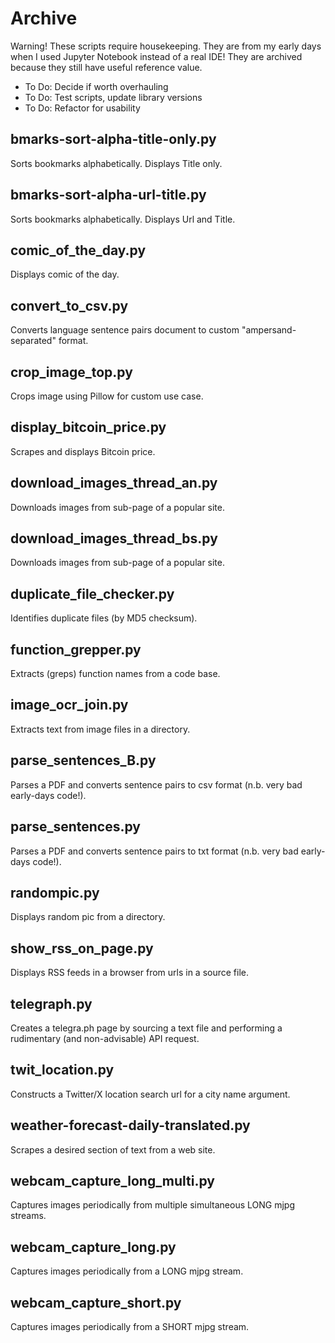 # Archive

Warning! These scripts require housekeeping. They are from my early days when I used Jupyter Notebook instead of a real IDE! They are archived because they still have useful reference value.

- To Do: Decide if worth overhauling
- To Do: Test scripts, update library versions
- To Do: Refactor for usability

## bmarks-sort-alpha-title-only.py
Sorts bookmarks alphabetically. Displays Title only.

## bmarks-sort-alpha-url-title.py
Sorts bookmarks alphabetically. Displays Url and Title.

## comic_of_the_day.py
Displays comic of the day.

## convert_to_csv.py
Converts language sentence pairs document to custom "ampersand-separated" format.

## crop_image_top.py
Crops image using Pillow for custom use case.

## display_bitcoin_price.py
Scrapes and displays Bitcoin price.

## download_images_thread_an.py
Downloads images from sub-page of a popular site.

## download_images_thread_bs.py
Downloads images from sub-page of a popular site.

## duplicate_file_checker.py
Identifies duplicate files (by MD5 checksum).

## function_grepper.py
Extracts (greps) function names from a code base.

## image_ocr_join.py
Extracts text from image files in a directory.

## parse_sentences_B.py
Parses a PDF and converts sentence pairs to csv format (n.b. very bad early-days code!).

## parse_sentences.py
Parses a PDF and converts sentence pairs to txt format (n.b. very bad early-days code!).

## randompic.py
Displays random pic from a directory.

## show_rss_on_page.py
Displays RSS feeds in a browser from urls in a source file.

## telegraph.py
Creates a telegra.ph page by sourcing a text file and performing a rudimentary (and non-advisable) API request.

## twit_location.py
Constructs a Twitter/X location search url for a city name argument.

## weather-forecast-daily-translated.py
Scrapes a desired section of text from a web site.

## webcam_capture_long_multi.py
Captures images periodically from multiple simultaneous LONG mjpg streams.

## webcam_capture_long.py
Captures images periodically from a LONG mjpg stream.

## webcam_capture_short.py
Captures images periodically from a SHORT mjpg stream.

